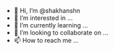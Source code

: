 - 👋 Hi, I’m @shakhanshn
- 👀 I’m interested in ...
- 🌱 I’m currently learning ...
- 💞️ I’m looking to collaborate on ...
- 📫 How to reach me ...

<!---
shakhanshn/shakhanshn is a ✨ special ✨ repository because its `README.md` (this file) appears on your GitHub profile.
You can click the Preview link to take a look at your changes.
--->
